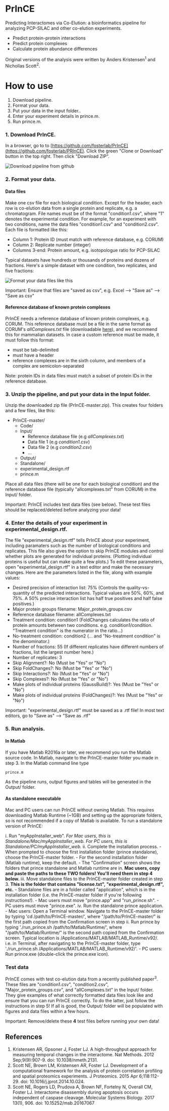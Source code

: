 # PrInCE

Predicting Interactomes via Co-Elution: a bioinformatics pipeline for analyzing PCP-SILAC and other co-elution experiments.

* Predict protein-protein interactions
* Predict protein complexes
* Calculate protein abundance differences

Original versions of the analysis were written by Anders Kristensen<sup>1</sup> and Nichollas Scott<sup>2</sup>.


# How to use

1. Download pipeline.
2. Format your data.
3. Put your data in the input folder..
4. Enter your experiment details in prince.m.
5. Run prince.m.


### 1. Download PrInCE.

In a browser, go to to [https://github.com/fosterlab/PrInCE](https://github.com/fosterlab/PRInCE). Click the green "Clone or Download" button in the top right. Then click "Download ZIP".

![Download pipeline from github](/ReadmeFigures/01download.jpg?raw=true)

### 2. Format your data.

#### Data files
Make one csv file for each biological condition. Except for the header, each row is co-elution data from a single protein and replicate, e.g. a chromatogram. File names must be of the format "condition1.csv", where "1" denotes the experimental condition. For example, for an experiment with two conditions, name the data files "condition1.csv" and "condition2.csv". Each file is formatted like this:

* Column 1: Protein ID (must match with reference database, e.g. CORUM)
* Column 2: Replicate number (integer)
* Columns 3-end: Protein amount, e.g. isotopologue ratio for PCP-SILAC

Typical datasets have hundreds or thousands of proteins and dozens of fractions. Here's a simple dataset with one condition, two replicates, and five fractions:

![Format your data files like this](/ReadmeFigures/examplefile1.jpg?raw=true)

Important: Ensure that files are "saved as csv", e.g. Excel --> "Save as" --> "Save as csv"

#### Reference database of known protein complexes
PrInCE needs a reference database of known protein complexes, e.g. CORUM. This reference database must be a file in the same format as CORUM's *allComplexes.txt* file (downloadable [here](http://mips.helmholtz-muenchen.de/corum/#download)), and we recommend this for mammalian datasets. In case a custom reference must be made, it must follow this format:

* must be tab-delimited
* must have a header
* reference complexes are in the sixth column, and members of a complex are semicolon-separated

Note: protein IDs in data files must match a subset of protein IDs in the reference database.

### 3. Unzip the pipeline, and put your data in the Input folder.

Unzip the downloaded zip file (PrInCE-master.zip). This creates four folders and a few files, like this:

  * PrInCE-master/
    * Code/
    * Input/
      * Reference database file (e.g *allComplexes.txt*)
      * Data file 1 (e.g *condition1.csv*)
      * Data file 2 (e.g *condition2.csv*)
      * ...
    * Output/
    * Standalone/
    * experimental_design.rtf
    * prince.m

Place all data files (there will be one for each biological condition) and the reference database file (typically "allcomplexes.txt" from CORUM) in the Input/ folder.

Important: PrInCE includes test data files (see below). These test files should be replaced/deleted before analyzing your data!

### 4. Enter the details of your experiment in experimental_design.rtf.

The file "experimental_design.rtf" tells PrInCE about your experiment, including paramaters such as the number of biological conditions and replicates. This file also gives the option to skip PrInCE modules and control whether plots are generated for individual proteins. (Plotting individual proteins is useful but can make quite a few plots.) To edit these parameters, open "experimental_design.rtf" in a text editor and make the necessary changes. Here are the parameters listed in the file, along with example values:

  * Desired precision of interaction list: 75% (Controls the quality-vs-quantity of the predicted interactions. Typical values are 50%, 60%, and 75%. A 50% precise interaction list has half true positives and half false positives.)
  * Major protein groups filename: Major_protein_groups.csv
  * Reference database filename: allComplexes.txt
  * Treatment condition: condition1 (FoldChanges calculates the ratio of protein amounts between two conditions. e.g. condition1/condition. "Treatment condition" is the numerator in the ratio...)
  * No-treatment condition: condition2 (... and "No-treatment condition" is the denominator.)
  * Number of fractions: 55 (If different replicates have different numbers of fractions, list the largest number here.)
  * Number of replicates: 3
  * Skip Alignment?: No (Must be "Yes" or "No")
  * Skip FoldChanges?: No (Must be "Yes" or "No")
  * Skip Interactions?: No (Must be "Yes" or "No")
  * Skip Complexes?: No (Must be "Yes" or "No")
  * Make plots of individual proteins (GaussBuild)?: Yes (Must be "Yes" or "No")
  * Make plots of individual proteins (FoldChanges)?: Yes (Must be "Yes" or "No")

Important: "experimental_design.rtf" must be saved as a .rtf file! In most text editors, go to "Save as" --> "Save as .rtf"

### 5. Run analysis.

#### In Matlab

If you have Matlab R2016a or later, we recommend you run the Matlab source code. In Matlab, navigate to the PrInCE-master folder you made in step 3. In the Matlab command line type

```
prince.m
```

As the pipeline runs, output figures and tables will be generated in the Output/ folder.

#### As standalone executable

Mac and PC users can run PrInCE without owning Matlab. This requires downloading Matlab Runtime (~1GB) and setting up the appropriate folders, so is not recommended if a copy of Matlab is available. To run a standalone version of PrInCE:

i. Run "myAppInstaller_web". _For Mac users, this is Standalone/Mac/myAppInstaller_web. For PC users, this is Standalone/PC/myAppInstaller_web._
ii. Complete the installation process.
    - When prompted to choose the first installation folder (prince standalone), choose the PrInCE-master folder.
    - For the second installation folder (Matlab runtime), keep the default.
    - The "Confirmation" screen shows the folders that prince standalone and Matlab runtime are in. __Mac users, copy and paste the paths to these TWO folders! You'll need them in step 4 below.__
iii. Move standalone files to the PrInCE-master folder created in step 3. __This is the folder that contains "license.txt", "experimental_design.rtf", etc.__
    - Standalone files are in a folder called "application", which is in the installation folder (i.e. the PrInCE-master folder if you're following instructions!).
    - Mac users must move "prince.app" and "run_prince.sh". 
    - PC users must move "prince.exe".
iv. Run the standalone prince application.
    - Mac users: Open a Terminal window. Navigate to the PrInCE-master folder by typing 'cd /path/to/PrInCE-master/', where "/path/to/PrInCE-master/" is the first path copied from the Confirmation screen in step ii. Run prince by typing './run_prince.sh /path/to/Matlab/Runtime/', where "/path/to/Matlab/Runtime/" is the second path copied from the Confirmation screen. Typical location is /Applications/MATLAB/MATLAB_Runtime/v92/. i.e. in Terminal, after navigating to the PrInCE-master folder, type './run_prince.sh /Applications/MATLAB/MATLAB_Runtime/v92/'.
    - PC users: Run prince.exe (double-click the prince.exe icon).

### Test data

PrInCE comes with test co-elution data from a recently published paper<sup>3</sup>. These files are "condition1.csv", "condition2.csv", "Major_protein_groups.csv", and "allComplexes.txt" in the Input/ folder. They give examples of what correctly formatted data files look like and ensure that you can run PrInCE correctly. To do the latter, just follow the instructions in step 5! If all is good, the Output/ folder will be populated with figures and data files within a few hours.

Important: Remove/delete these **4** test files before running your own data!


## References

1. Kristensen AR, Gpsoner J, Foster LJ. A high-throughput approach for measuring temporal changes in the interactome. Nat Methods. 2012 Sep;9(9):907-9. doi: 10.1038/nmeth.2131.
2. Scott NE, Brown LM, Kristensen AR, Foster LJ. Development of a computational framework for the analysis of protein correlation profiling and spatial proteomics experiments. J Proteomics. 2015 Apr 6;118:112-29. doi: 10.1016/j.jprot.2014.10.024.
3. Scott NE, Rogers LD, Prudova A, Brown NF, Fortelny N, Overall CM, Foster LJ. Interactome disassembly during apoptosis occurs independent of caspase cleavage. Molecular Systems Biology. 2017 13(1), 906. doi: 10.15252/msb.20167067

